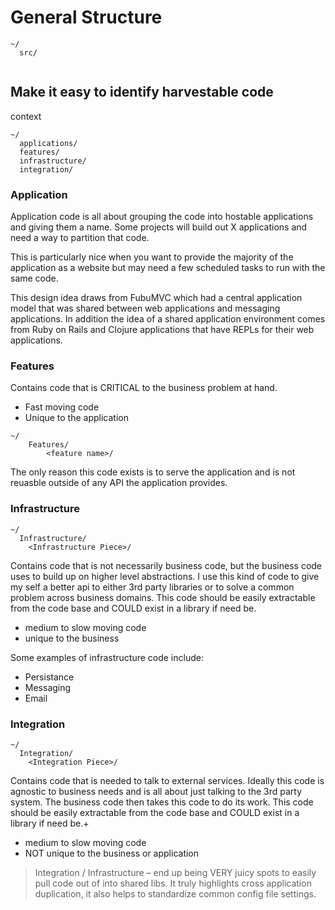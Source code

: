 # General Structure


```
~/
  src/
    
```

## Make it easy to identify harvestable code

context

```
~/
  applications/
  features/
  infrastructure/
  integration/
```

### Application
Application code is all about grouping the code into hostable applications and giving them a name. Some projects will build out X applications and need a way to partition that code.

This is particularly nice when you want to provide the majority of the application as a website but may need a few scheduled tasks to run with the same code.

This design idea draws from FubuMVC which had a central application model that was shared between web applications and messaging applications. In addition the idea of a shared application environment comes from Ruby on Rails and Clojure applications that have REPLs for their web applications.

### Features

Contains code that is CRITICAL to the business problem at hand.

- Fast moving code
- Unique to the application

```
~/
    Features/
        <feature name>/
```

The only reason this code exists is to serve the application and is not reuasble outside of any API the application provides.


### Infrastructure

```
~/
  Infrastructure/
    <Infrastructure Piece>/

```

Contains code that is not necessarily business code, but the business code uses to build up on higher level abstractions. I use this kind of code to give my self a better api to either 3rd party libraries or to solve a common problem across business domains. This code should be easily extractable from the code base and COULD exist in a library if need be.

- medium to slow moving code
- unique to the business

Some examples of infrastructure code include:
- Persistance
- Messaging
- Email

### Integration

```
~/
  Integration/
    <Integration Piece>/

```

Contains code that is needed to talk to external services. Ideally this code is agnostic to business needs and is all about just talking to the 3rd party system. The business code then takes this code to do its work. This code should be easily extractable from the code base and COULD exist in a library if need be.+

- medium to slow moving code
- NOT unique to the business or application


> Integration / Infrastructure – end up being VERY juicy spots to easily pull code out of into shared libs. It truly highlights cross application duplication, it also helps to standardize common config file settings.